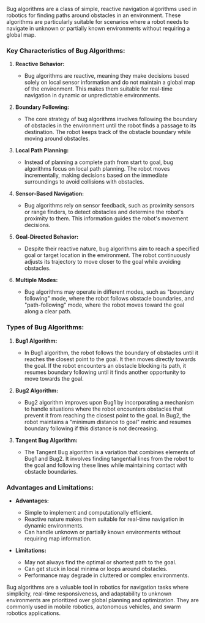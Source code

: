 Bug algorithms are a class of simple, reactive navigation algorithms used in robotics for finding paths around obstacles in an environment. These algorithms are particularly suitable for scenarios where a robot needs to navigate in unknown or partially known environments without requiring a global map.

### Key Characteristics of Bug Algorithms:

1. **Reactive Behavior:**
   - Bug algorithms are reactive, meaning they make decisions based solely on local sensor information and do not maintain a global map of the environment. This makes them suitable for real-time navigation in dynamic or unpredictable environments.

2. **Boundary Following:**
   - The core strategy of bug algorithms involves following the boundary of obstacles in the environment until the robot finds a passage to its destination. The robot keeps track of the obstacle boundary while moving around obstacles.

3. **Local Path Planning:**
   - Instead of planning a complete path from start to goal, bug algorithms focus on local path planning. The robot moves incrementally, making decisions based on the immediate surroundings to avoid collisions with obstacles.

4. **Sensor-Based Navigation:**
   - Bug algorithms rely on sensor feedback, such as proximity sensors or range finders, to detect obstacles and determine the robot's proximity to them. This information guides the robot's movement decisions.

5. **Goal-Directed Behavior:**
   - Despite their reactive nature, bug algorithms aim to reach a specified goal or target location in the environment. The robot continuously adjusts its trajectory to move closer to the goal while avoiding obstacles.

6. **Multiple Modes:**
   - Bug algorithms may operate in different modes, such as "boundary following" mode, where the robot follows obstacle boundaries, and "path-following" mode, where the robot moves toward the goal along a clear path.

### Types of Bug Algorithms:

1. **Bug1 Algorithm:**
   - In Bug1 algorithm, the robot follows the boundary of obstacles until it reaches the closest point to the goal. It then moves directly towards the goal. If the robot encounters an obstacle blocking its path, it resumes boundary following until it finds another opportunity to move towards the goal.

2. **Bug2 Algorithm:**
   - Bug2 algorithm improves upon Bug1 by incorporating a mechanism to handle situations where the robot encounters obstacles that prevent it from reaching the closest point to the goal. In Bug2, the robot maintains a "minimum distance to goal" metric and resumes boundary following if this distance is not decreasing.

3. **Tangent Bug Algorithm:**
   - The Tangent Bug algorithm is a variation that combines elements of Bug1 and Bug2. It involves finding tangential lines from the robot to the goal and following these lines while maintaining contact with obstacle boundaries.

### Advantages and Limitations:

- **Advantages:**
  - Simple to implement and computationally efficient.
  - Reactive nature makes them suitable for real-time navigation in dynamic environments.
  - Can handle unknown or partially known environments without requiring map information.

- **Limitations:**
  - May not always find the optimal or shortest path to the goal.
  - Can get stuck in local minima or loops around obstacles.
  - Performance may degrade in cluttered or complex environments.

Bug algorithms are a valuable tool in robotics for navigation tasks where simplicity, real-time responsiveness, and adaptability to unknown environments are prioritized over global planning and optimization. They are commonly used in mobile robotics, autonomous vehicles, and swarm robotics applications.